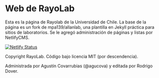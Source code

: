 # Web de RayoLab

Esta es la página de Rayolab de la Universidad de Chile. La base de la página es un fork de mpa139/allanlab, una plantilla en Jekyll práctica para sitios de laboratorios. Se le agregó administración de páginas y listas por NetlifyCMS.

[![Netlify Status](https://api.netlify.com/api/v1/badges/91d7ea90-572e-4a08-92f5-596e9f7eede9/deploy-status)](https://app.netlify.com/sites/rayolab/deploys)

Copyright RayoLab. Código bajo licencia MIT (por descendencia).

Administrada por Agustín Covarrubias (@agucova) y editada por Rodrigo Dover.
